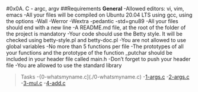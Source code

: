 #0x0A. C - argc, argv
##Requirements
**General**
-Allowed editors: vi, vim, emacs
-All your files will be compiled on Ubuntu 20.04 LTS using gcc, using the options -Wall -Werror -Wextra -pedantic -std=gnu89
-All your files should end with a new line
-A README.md file, at the root of the folder of the project is mandatory
-Your code should use the Betty style. It will be checked using betty-style.pl and betty-doc.pl
-You are not allowed to use global variables
-No more than 5 functions per file
-The prototypes of all your functions and the prototype of the function _putchar should be included in your header file called main.h
-Don’t forget to push your header file
-You are allowed to use the standard library
>Tasks
-{0-whatsmyname.c](./0-whatsmyname.c)
-[1-args.c](./1-args.c)
-[2-args.c](./2-args.c)
-[3-mul.c](./3-mul.c)
-[4-add.c](./4-add.c)
